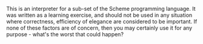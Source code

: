 This is an interpreter for a sub-set of the Scheme programming language. It was written as a learning exercise, and should not be used in any situation where correctness, efficiency of elegance are considered to be important. If none of these factors are of concern, then you may certainly use it for any purpose - what's the worst that could happen?

